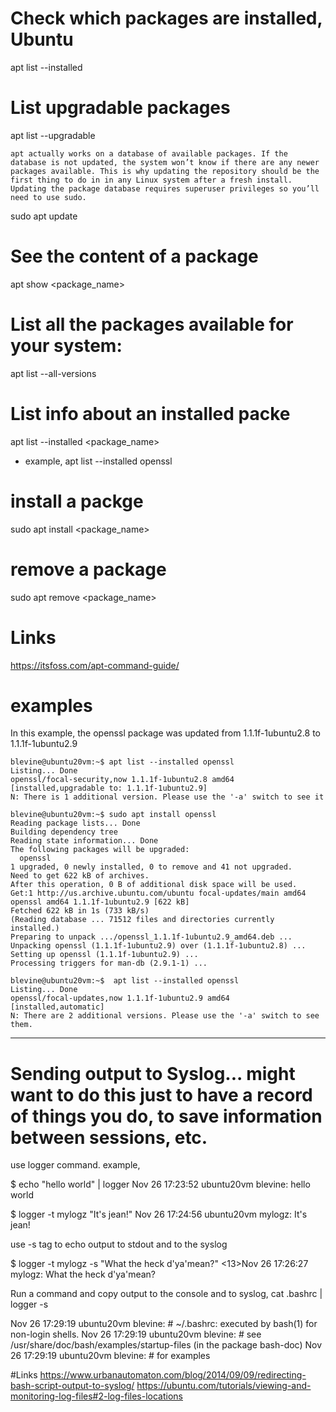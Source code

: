 # Check which packages are installed, Ubuntu
apt list --installed 

# List upgradable packages
apt list --upgradable

```
apt actually works on a database of available packages. If the database is not updated, the system won’t know if there are any newer packages available. This is why updating the repository should be the first thing to do in in any Linux system after a fresh install.
Updating the package database requires superuser privileges so you’ll need to use sudo.
```

sudo apt update

# See the content of a package
apt show <package_name>

# List all the packages available for your system:
apt list --all-versions

# List info about an installed packe
apt list --installed <package_name>
- example, 
apt list --installed openssl

# install a packge
sudo apt install <package_name>

# remove a package
sudo apt remove <package_name>

# Links 
https://itsfoss.com/apt-command-guide/

# examples

In this example, the openssl package was updated from 1.1.1f-1ubuntu2.8 to 1.1.1f-1ubuntu2.9
```
blevine@ubuntu20vm:~$ apt list --installed openssl
Listing... Done
openssl/focal-security,now 1.1.1f-1ubuntu2.8 amd64 [installed,upgradable to: 1.1.1f-1ubuntu2.9]
N: There is 1 additional version. Please use the '-a' switch to see it
```

```
blevine@ubuntu20vm:~$ sudo apt install openssl
Reading package lists... Done
Building dependency tree       
Reading state information... Done
The following packages will be upgraded:
  openssl
1 upgraded, 0 newly installed, 0 to remove and 41 not upgraded.
Need to get 622 kB of archives.
After this operation, 0 B of additional disk space will be used.
Get:1 http://us.archive.ubuntu.com/ubuntu focal-updates/main amd64 openssl amd64 1.1.1f-1ubuntu2.9 [622 kB]
Fetched 622 kB in 1s (733 kB/s) 
(Reading database ... 71512 files and directories currently installed.)
Preparing to unpack .../openssl_1.1.1f-1ubuntu2.9_amd64.deb ...
Unpacking openssl (1.1.1f-1ubuntu2.9) over (1.1.1f-1ubuntu2.8) ...
Setting up openssl (1.1.1f-1ubuntu2.9) ...
Processing triggers for man-db (2.9.1-1) ...
```

```
blevine@ubuntu20vm:~$  apt list --installed openssl
Listing... Done
openssl/focal-updates,now 1.1.1f-1ubuntu2.9 amd64 [installed,automatic]
N: There are 2 additional versions. Please use the '-a' switch to see them.
```
---
# Sending output to Syslog... might want to do this just to have a record of things you do, to save information between sessions, etc. 
use logger command. example,


$ echo "hello world" | logger
Nov 26 17:23:52 ubuntu20vm blevine: hello world

$ logger -t mylogz "It's jean!"
Nov 26 17:24:56 ubuntu20vm mylogz: It's jean!

use -s tag to echo output to stdout and to the syslog

$ logger -t mylogz -s "What the heck d'ya'mean?"
<13>Nov 26 17:26:27 mylogz: What the heck d'ya'mean?

Run a command and copy output to the console and to syslog,
cat .bashrc | logger -s

Nov 26 17:29:19 ubuntu20vm blevine: # ~/.bashrc: executed by bash(1) for non-login shells.
Nov 26 17:29:19 ubuntu20vm blevine: # see /usr/share/doc/bash/examples/startup-files (in the package bash-doc)
Nov 26 17:29:19 ubuntu20vm blevine: # for examples


#Links
https://www.urbanautomaton.com/blog/2014/09/09/redirecting-bash-script-output-to-syslog/
https://ubuntu.com/tutorials/viewing-and-monitoring-log-files#2-log-files-locations

